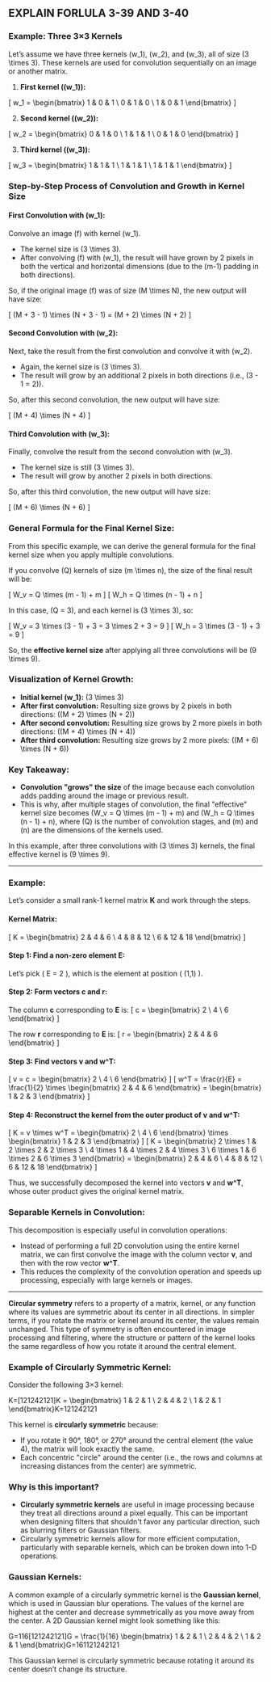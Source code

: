 ## EXPLAIN FORLULA 3-39 AND 3-40
### Example: Three 3×3 Kernels

Let’s assume we have three kernels \(w_1\), \(w_2\), and \(w_3\), all of size \(3 \times 3\). These kernels are used for convolution sequentially on an image or another matrix.

1.  **First kernel (\(w_1\)):**

\[
w_1 = \begin{bmatrix} 
1 & 0 & 1 \\ 
0 & 1 & 0 \\ 
1 & 0 & 1 
\end{bmatrix}
\]

2.  **Second kernel (\(w_2\)):**

\[
w_2 = \begin{bmatrix} 
0 & 1 & 0 \\ 
1 & 1 & 1 \\ 
0 & 1 & 0 
\end{bmatrix}
\]

3.  **Third kernel (\(w_3\)):**

\[
w_3 = \begin{bmatrix} 
1 & 1 & 1 \\ 
1 & 1 & 1 \\ 
1 & 1 & 1 
\end{bmatrix}
\]

### Step-by-Step Process of Convolution and Growth in Kernel Size

#### First Convolution with \(w_1\):

Convolve an image \(f\) with kernel \(w_1\).

-   The kernel size is \(3 \times 3\).
-   After convolving \(f\) with \(w_1\), the result will have grown by 2 pixels in both the vertical and horizontal dimensions (due to the \(m-1\) padding in both directions).

So, if the original image \(f\) was of size \(M \times N\), the new output will have size:

\[
(M + 3 - 1) \times (N + 3 - 1) = (M + 2) \times (N + 2)
\]

#### Second Convolution with \(w_2\):

Next, take the result from the first convolution and convolve it with \(w_2\).

-   Again, the kernel size is \(3 \times 3\).
-   The result will grow by an additional 2 pixels in both directions (i.e., \(3 - 1 = 2\)).

So, after this second convolution, the new output will have size:

\[
(M + 4) \times (N + 4)
\]

#### Third Convolution with \(w_3\):

Finally, convolve the result from the second convolution with \(w_3\).

-   The kernel size is still \(3 \times 3\).
-   The result will grow by another 2 pixels in both directions.

So, after this third convolution, the new output will have size:

\[
(M + 6) \times (N + 6)
\]

### General Formula for the Final Kernel Size:

From this specific example, we can derive the general formula for the final kernel size when you apply multiple convolutions.

If you convolve \(Q\) kernels of size \(m \times n\), the size of the final result will be:

\[
W_v = Q \times (m - 1) + m
\]
\[
W_h = Q \times (n - 1) + n
\]

In this case, \(Q = 3\), and each kernel is \(3 \times 3\), so:

\[
W_v = 3 \times (3 - 1) + 3 = 3 \times 2 + 3 = 9
\]
\[
W_h = 3 \times (3 - 1) + 3 = 9
\]

So, the **effective kernel size** after applying all three convolutions will be \(9 \times 9\).

### Visualization of Kernel Growth:

-   **Initial kernel \(w_1\):** \(3 \times 3\)
-   **After first convolution:** Resulting size grows by 2 pixels in both directions: \((M + 2) \times (N + 2)\)
-   **After second convolution:** Resulting size grows by 2 more pixels in both directions: \((M + 4) \times (N + 4)\)
-   **After third convolution:** Resulting size grows by 2 more pixels: \((M + 6) \times (N + 6)\)

### Key Takeaway:

-   **Convolution "grows" the size** of the image because each convolution adds padding around the image or previous result.
-   This is why, after multiple stages of convolution, the final "effective" kernel size becomes \(W_v = Q \times (m - 1) + m\) and \(W_h = Q \times (n - 1) + n\), where \(Q\) is the number of convolution stages, and \(m\) and \(n\) are the dimensions of the kernels used.

In this example, after three convolutions with \(3 \times 3\) kernels, the final effective kernel is \(9 \times 9\).

___
### Example:
Let’s consider a small rank-1 kernel matrix **K** and work through the steps.

#### Kernel Matrix:
\[
K = \begin{bmatrix}
2 & 4 & 6 \\
4 & 8 & 12 \\
6 & 12 & 18
\end{bmatrix}
\]

#### Step 1: Find a non-zero element **E**:
Let’s pick \( E = 2 \), which is the element at position \( (1,1) \).

#### Step 2: Form vectors **c** and **r**:
The column **c** corresponding to **E** is:
\[
c = \begin{bmatrix} 2 \\ 4 \\ 6 \end{bmatrix}
\]

The row **r** corresponding to **E** is:
\[
r = \begin{bmatrix} 2 & 4 & 6 \end{bmatrix}
\]

#### Step 3: Find vectors **v** and **w^T**:
\[
v = c = \begin{bmatrix} 2 \\ 4 \\ 6 \end{bmatrix}
\]
\[
w^T = \frac{r}{E} = \frac{1}{2} \times \begin{bmatrix} 2 & 4 & 6 \end{bmatrix} = \begin{bmatrix} 1 & 2 & 3 \end{bmatrix}
\]

#### Step 4: Reconstruct the kernel from the outer product of **v** and **w^T**:
\[
K = v \times w^T = \begin{bmatrix} 2 \\ 4 \\ 6 \end{bmatrix} \times \begin{bmatrix} 1 & 2 & 3 \end{bmatrix}
\]
\[
K = \begin{bmatrix}
2 \times 1 & 2 \times 2 & 2 \times 3 \\
4 \times 1 & 4 \times 2 & 4 \times 3 \\
6 \times 1 & 6 \times 2 & 6 \times 3
\end{bmatrix}
= \begin{bmatrix}
2 & 4 & 6 \\
4 & 8 & 12 \\
6 & 12 & 18
\end{bmatrix}
\]

Thus, we successfully decomposed the kernel into vectors **v** and **w^T**, whose outer product gives the original kernel matrix.

### Separable Kernels in Convolution:
This decomposition is especially useful in convolution operations:

- Instead of performing a full 2D convolution using the entire kernel matrix, we can first convolve the image with the column vector **v**, and then with the row vector **w^T**.
- This reduces the complexity of the convolution operation and speeds up processing, especially with large kernels or images.
___

**Circular symmetry** refers to a property of a matrix, kernel, or any function where its values are symmetric about its center in all directions. In simpler terms, if you rotate the matrix or kernel around its center, the values remain unchanged. This type of symmetry is often encountered in image processing and filtering, where the structure or pattern of the kernel looks the same regardless of how you rotate it around the central element.

### Example of Circularly Symmetric Kernel:

Consider the following 3×3 kernel:

K=[121242121]K = \begin{bmatrix} 1 & 2 & 1 \\ 2 & 4 & 2 \\ 1 & 2 & 1 \end{bmatrix}K=​121​242​121​​

This kernel is **circularly symmetric** because:

-   If you rotate it 90°, 180°, or 270° around the central element (the value 4), the matrix will look exactly the same.
-   Each concentric "circle" around the center (i.e., the rows and columns at increasing distances from the center) are symmetric.

### Why is this important?

-   **Circularly symmetric kernels** are useful in image processing because they treat all directions around a pixel equally. This can be important when designing filters that shouldn't favor any particular direction, such as blurring filters or Gaussian filters.
-   Circularly symmetric kernels allow for more efficient computation, particularly with separable kernels, which can be broken down into 1-D operations.

### Gaussian Kernels:

A common example of a circularly symmetric kernel is the **Gaussian kernel**, which is used in Gaussian blur operations. The values of the kernel are highest at the center and decrease symmetrically as you move away from the center. A 2D Gaussian kernel might look something like this:

G=116[121242121]G = \frac{1}{16} \begin{bmatrix} 1 & 2 & 1 \\ 2 & 4 & 2 \\ 1 & 2 & 1 \end{bmatrix}G=161​​121​242​121​​

This Gaussian kernel is circularly symmetric because rotating it around its center doesn’t change its structure.
